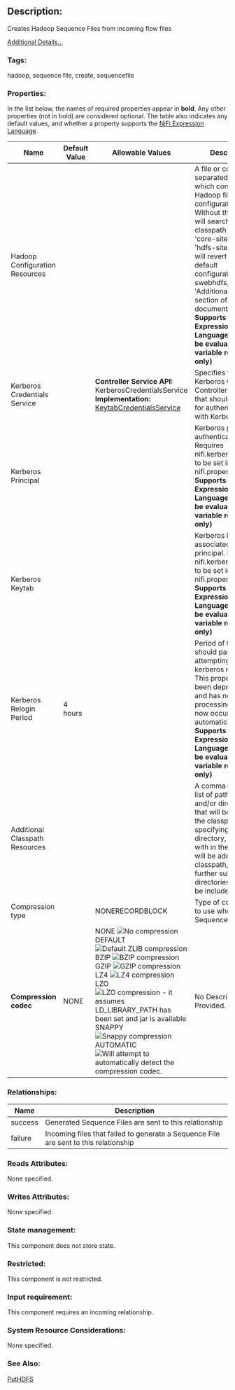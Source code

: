 ## Description:

Creates Hadoop Sequence Files from incoming flow files

[Additional Details...](https://nifi.apache.org/docs/nifi-docs/components/org.apache.nifi/nifi-hadoop-nar/1.7.1/org.apache.nifi.processors.hadoop.CreateHadoopSequenceFile/additionalDetails.html)

### Tags:

hadoop, sequence file, create, sequencefile

### Properties:

In the list below, the names of required properties appear in **bold**. Any other properties (not in bold) are considered optional. The table also indicates any default values, and whether a property supports the [NiFi Expression Language](https://nifi.apache.org/docs/nifi-docs/html/expression-language-guide.html).

| Name                           | Default Value | Allowable Values                                             | Description                                                  |
| ------------------------------ | ------------- | ------------------------------------------------------------ | ------------------------------------------------------------ |
| Hadoop Configuration Resources |               |                                                              | A file or comma separated list of files which contains the Hadoop file system configuration. Without this, Hadoop will search the classpath for a 'core-site.xml' and 'hdfs-site.xml' file or will revert to a default configuration. To use swebhdfs, see 'Additional Details' section of PutHDFS's documentation. **Supports Expression Language: true (will be evaluated using variable registry only)** |
| Kerberos Credentials Service   |               | **Controller Service API:**  KerberosCredentialsService **Implementation:** [KeytabCredentialsService](https://nifi.apache.org/docs/nifi-docs/components/org.apache.nifi/nifi-kerberos-credentials-service-nar/1.7.1/org.apache.nifi.kerberos.KeytabCredentialsService/index.html) | Specifies the Kerberos Credentials Controller Service that should be used for authenticating with Kerberos |
| Kerberos Principal             |               |                                                              | Kerberos principal to authenticate as. Requires nifi.kerberos.krb5.file to be set in your nifi.properties **Supports Expression Language: true (will be evaluated using variable registry only)** |
| Kerberos Keytab                |               |                                                              | Kerberos keytab associated with the principal. Requires nifi.kerberos.krb5.file to be set in your nifi.properties **Supports Expression Language: true (will be evaluated using variable registry only)** |
| Kerberos Relogin Period        | 4 hours       |                                                              | Period of time which should pass before attempting a kerberos relogin. This property has been deprecated, and has no effect on processing. Relogins now occur automatically. **Supports Expression Language: true (will be evaluated using variable registry only)** |
| Additional Classpath Resources |               |                                                              | A comma-separated list of paths to files and/or directories that will be added to the classpath. When specifying a directory, all files with in the directory will be added to the classpath, but further sub-directories will not be included. |
| Compression type               |               | NONERECORDBLOCK                                              | Type of compression to use when creating Sequence File       |
| **Compression codec**          | NONE          | NONE ![No compression](https://nifi.apache.org/docs/nifi-docs/html/images/iconInfo.png)DEFAULT ![Default ZLIB compression](https://nifi.apache.org/docs/nifi-docs/html/images/iconInfo.png)BZIP ![BZIP compression](https://nifi.apache.org/docs/nifi-docs/html/images/iconInfo.png)GZIP ![GZIP compression](https://nifi.apache.org/docs/nifi-docs/html/images/iconInfo.png)LZ4 ![LZ4 compression](https://nifi.apache.org/docs/nifi-docs/html/images/iconInfo.png)LZO ![LZO compression - it assumes LD_LIBRARY_PATH has been set and jar is available](https://nifi.apache.org/docs/nifi-docs/html/images/iconInfo.png)SNAPPY ![Snappy compression](https://nifi.apache.org/docs/nifi-docs/html/images/iconInfo.png)AUTOMATIC ![Will attempt to automatically detect the compression codec.](https://nifi.apache.org/docs/nifi-docs/html/images/iconInfo.png) | No Description Provided.                                     |

### Relationships:

| Name    | Description                                                  |
| ------- | ------------------------------------------------------------ |
| success | Generated Sequence Files are sent to this relationship       |
| failure | Incoming files that failed to generate a Sequence File are sent to this relationship |

### Reads Attributes:

None specified.

### Writes Attributes:

None specified.

### State management:

This component does not store state.

### Restricted:

This component is not restricted.

### Input requirement:

This component requires an incoming relationship.

### System Resource Considerations:

None specified.

### See Also:

[PutHDFS](https://nifi.apache.org/docs/nifi-docs/components/org.apache.nifi/nifi-hadoop-nar/1.7.1/org.apache.nifi.processors.hadoop.PutHDFS/index.html)
